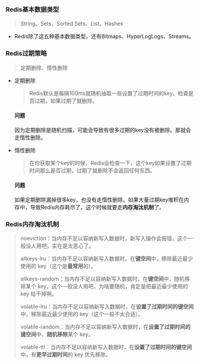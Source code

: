 ### Redis基本数据类型

> String、Sets、Sorted Sets、List、Hashes

- Redis除了这五种基本数据类型，还有Bitmaps、HyperLogLogs、Streams。

### Redis过期策略

> 定期删除、惰性删除

- 定期删除

  > Redis默认是每隔100ms就随机抽取一些设置了过期时间的key，检查是否过期，如果过期了就删除。

  #### 问题

  因为定期删除是随机扫描，可能会导致有很多过期的key没有被删除。那就会走惰性删除。

- 惰性删除

  > 在你获取某个key的时候，Redis会检查一下，这个key如果设置了过期时间那么是否过期，过期了就删除不会返回任何东西。

  #### 问题

  如果定期删除漏掉很多key，也没有走惰性删除。如果大量过期key堆积在内存中，导致Redis内存耗尽了。这个时候就要走**内存淘汰机制**了。

### Redis内存淘汰机制

> noeviction：当内存不足以容纳新写入数据时，新写入操作会报错，这个一般没人用吧，实在是太恶心了。
>
> allkeys-lru：当内存不足以容纳新写入数据时，在**键空间**中，移除最近最少使用的 key（这个是**最常用**的）。
>
> allkeys-random：当内存不足以容纳新写入数据时，在**键空间**中，随机移除某个 key，这个一般没人用吧，为啥要随机，肯定是把最近最少使用的 key 给干掉啊。
>
> volatile-lru：当内存不足以容纳新写入数据时，在**设置了过期时间的键空间**中，移除最近最少使用的 key（这个一般不太合适）。
>
> volatile-random：当内存不足以容纳新写入数据时，在**设置了过期时间的键空间**中，**随机移除**某个 key。
>
> volatile-ttl：当内存不足以容纳新写入数据时，在**设置了过期时间的键空间**中，有**更早过期时间**的 key 优先移除。



